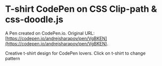 # T-shirt CodePen on CSS Clip-path & css-doodle.js

A Pen created on CodePen.io. Original URL: [https://codepen.io/andrejsharapov/pen/VgBKEN](https://codepen.io/andrejsharapov/pen/VgBKEN).

Creative t-shirt design for CodePen lovers. Сlick on t-shirt to change pattern